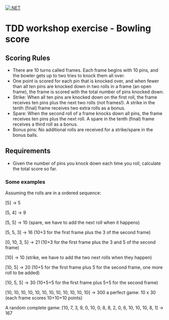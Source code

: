 [![.NET](https://github.com/georgiosgiatsidis/tdd-bowling-score/actions/workflows/dotnet.yml/badge.svg)](https://github.com/georgiosgiatsidis/tdd-bowling-score/actions/workflows/dotnet.yml)

# TDD workshop exercise - Bowling score

## Scoring Rules
- There are 10 turns called frames. Each frame begins with 10 pins, and the bowler gets up to two tries to knock them all over.
- One point is scored for each pin that is knocked over, and when fewer than all ten pins are knocked down in two rolls in a frame (an open frame), the frame is scored with the total number of pins knocked down. 
- Strike: When all ten pins are knocked down on the first roll, the frame receives ten pins plus the next two rolls (not frames!). A strike in the tenth (final) frame receives two extra rolls as a bonus.
- Spare: When the second roll of a frame knocks down all pins, the frame receives ten pins plus the next roll. A spare in the tenth (final) frame receives a third roll as a bonus.
- Bonus pins: No additional rolls are received for a strike/spare in the bonus balls. 

## Requirements
- Given the number of pins you knock down each time you roll, calculate the total score so far.

### Some examples
Assuming the rolls are in a ordered sequence:

[5] → 5

[5, 4] → 9

[5, 5] → 10 (spare, we have to add the next roll when it happens)

[5, 5, 3] → 16 (10+3 for the first frame plus the 3 of the second frame)

[0, 10, 3, 5] → 21 (10+3 for the first frame plus the 3 and 5 of the second frame)

[10] → 10 (strike, we have to add the two next rolls when they happen)

[10, 5] → 20 (10+5 for the first frame plus 5 for the second frame, one more roll to be added)

[10, 5, 5] → 30 (10+5+5 for the first frame plus 5+5 for the second frame)

[10, 10, 10, 10, 10,
 10, 10, 10, 10, 10,
 10, 10] → 300 a perfect game: 10 x 30 (each frame scores 10+10+10 points)

A random complete game: 
[10, 7, 3, 9, 0, 10, 0, 8, 8, 2, 0, 6, 10, 10, 10, 8, 1] → 167 


